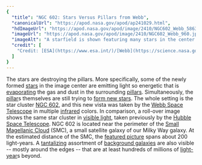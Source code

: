 ```yaml
---
{
  "title": "NGC 602: Stars Versus Pillars from Webb",
  "canonicalUrl": "https://apod.nasa.gov/apod/ap241029.html",
  "hdImageUrl": "https://apod.nasa.gov/apod/image/2410/NGC602_Webb_5863.jpg",
  "imageUrl": "https://apod.nasa.gov/apod/image/2410/NGC602_Webb_960.jpg",
  "imageAlt": "A starfield is shown featuring many stars in the center and many pillars of interstellar dust around the edges pointing toward the center. The main image is in infrared light, and a rollover image from Hubble shows the same scene in visible light. Please see the explanation for more detailed information.",
  "credit": [
    "Credit: [ESA](https://www.esa.int/)/[Webb](https://science.nasa.gov/mission/webb/), [NASA](https://www.nasa.gov/) & [CSA](https://www.asc-csa.gc.ca/eng/), [P. Zeidler](https://www.stsci.edu/stsci-research/research-directory/peter-zeidler), [E. Sabbi](https://www.stsci.edu/~sabbi/), [A. Nota](https://www.issibern.ch/people/dr-antonella-nota/), [M. Zamani](https://mahdizamani.com/about) ([ESA/Webb](https://esawebb.org/))"
  ]
}
---
```


The stars are destroying the pillars. More specifically, some of the newly formed [stars](https://science.nasa.gov/universe/stars/types/) in the image center are emitting light so energetic that is [evaporating](https://apod.nasa.gov/apod/ap231206.html) the gas and dust in the surrounding [pillars](https://apod.nasa.gov/apod/ap201206.html). Simultaneously, the [pillar](https://apod.nasa.gov/apod/ap230110.html)s themselves are still trying to [form new stars](https://en.wikipedia.org/wiki/Star_formation). The whole setting is the star cluster [NGC 602](https://en.wikipedia.org/wiki/NGC_602), and this new vista was taken by the [Webb Space Telescope](https://science.nasa.gov/mission/webb/) in multiple [infrared](https://science.nasa.gov/ems/07_infraredwaves/) colors. In comparison, a roll-over image shows the same star cluster in [visible light](https://science.nasa.gov/ems/09_visiblelight/), taken previously by the [Hubble Space Telescope](https://science.nasa.gov/mission/hubble/). NGC 602 is located near the perimeter of the [Small Magellanic Cloud](https://en.wikipedia.org/wiki/Small_Magellanic_Cloud) (SMC), a small satellite galaxy of our Milky Way galaxy. At the estimated distance of the SMC, the [featured picture](https://esawebb.org/images/weic2425c/) spans about 200 light-years. A [tantalizing](https://cdn.animalchannel.co/wp-content/uploads/2020/07/06062531/concerned_dog_featured-1.png) assortment of [background galaxies](https://apod.nasa.gov/apod/ap210802.html) are also visible -- mostly around the edges -- that are at least hundreds of millions of [light-year](https://spaceplace.nasa.gov/light-year/)s beyond.
